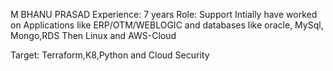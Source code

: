 M BHANU PRASAD
Experience: 7 years 
Role: Support
Intially have worked on Applications like ERP/OTM/WEBLOGIC and databases like oracle, MySql, Mongo,RDS
Then Linux and AWS-Cloud 

Target: Terraform,K8,Python and Cloud Security



